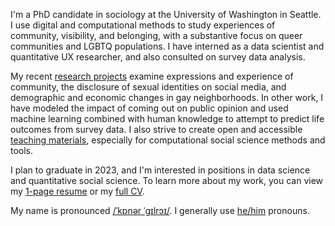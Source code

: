 ---
---

I'm a PhD candidate in sociology at the University of Washington in Seattle. I use digital and computational methods to study experiences of community, visibility, and belonging, with a substantive focus on queer communities and LGBTQ populations. I have interned as a data scientist and quantitative UX researcher, and also consulted on survey data analysis. 

My recent [research projects](/research/) examine expressions and experience of community, the disclosure of sexual identities on social media, and demographic and economic changes in gay neighborhoods. In other work, I have modeled the impact of coming out on public opinion and used machine learning combined with human knowledge to attempt to predict life outcomes from survey data. I also strive to create open and accessible [teaching materials](/teaching/), especially for computational social science methods and tools.

I plan to graduate in 2023, and I'm interested in positions in data science and quantitative social science. To learn more about my work, you can view my [1-page resume](/gilroy_resume.pdf) or my [full CV](/gilroy_cv.pdf).

My name is pronounced [/ˈkɒnər ˈgɪlrɔɪ/](https://en.wikipedia.org/wiki/Help:IPA/English). I generally use [he/him](https://pronoun.is/he) pronouns. 
